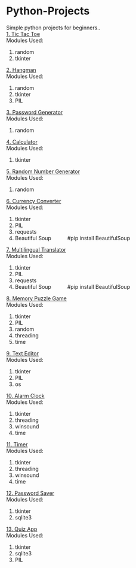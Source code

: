 # Python-Projects
Simple python projects for beginners..\
[1. Tic Tac Toe](Tic_Tac_Toe)\
Modules Used:
1. random
2. tkinter


[2. Hangman](Hangman)\
Modules Used:
1. random
2. tkinter
3. PIL


[3. Password Generator](Password_Generator)\
Modules Used:
1. random


[4. Calculator](Calculator)\
Modules Used:
1. tkinter


[5. Random Number Generator](Random_Number_Generator)\
Modules Used:
1. random


[6. Currency Converter](Currency-Converter)\
Modules Used:
1. tkinter
2. PIL
3. requests
4. Beautiful Soup &nbsp; &nbsp; &nbsp; &nbsp; &nbsp; #pip install BeautifulSoup


[7. Multilingual Translator](Multilingual-Translator)\
Modules Used:
1. tkinter
2. PIL
3. requests
4. Beautiful Soup &nbsp; &nbsp; &nbsp; &nbsp; &nbsp; #pip install BeautifulSoup


[8. Memory Puzzle Game](Memory-Puzzle-Game)\
Modules Used:
1. tkinter
2. PIL
3. random
4. threading
5. time


[9. Text Editor](Text-Editor)\
Modules Used:
1. tkinter
2. PIL
3. os


[10. Alarm Clock](AlarmClock)\
Modules Used:
1. tkinter
2. threading
3. winsound
4. time


[11. Timer](Timer)\
Modules Used:
1. tkinter
2. threading
3. winsound
4. time


[12. Password Saver](PasswordSaver)\
Modules Used:
1. tkinter
2. sqlite3


[13. Quiz App](QuizApp)\
Modules Used:
1. tkinter
2. sqlite3
3. PIL


